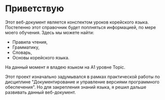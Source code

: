 # Приветствую

Этот веб-документ является конспектом уроков корейского языка. Постепенно этот справочник будет поплняться информацией, по мере моего обучения. Здесь мы можете найти:

- Правила чтения,
- Грамматику,
- Словарь,
- Основы корейского языка.

На данный момент я владею языком на А1 уровне Topic.

Этот проект изначально задумывался в рамках практической работы по дисциплине "Документирование и управление версиями программного обеспечения". Но для закрепления знаний языка, я решил дальше развивать данный веб-документ.
